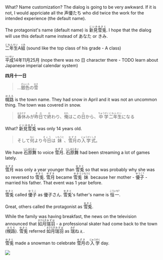What? Name customization? The dialog is going to be very awkward. If it is not, I would appriciate all the 声優たち who did twice the work for the intended experience (the default name). 

The protagonist's name (default name) is <ruby>新見<rt>にいみ</rt>雪兎<rt>ゆきと</rt></ruby>. I hope that the dialog will use this default name instead of あなた or きみ.

<ruby>二年生<rt>にねんせい</rt>A<rt></rt>組<rt>ぐみ</rt></ruby> (sound like the top class of his grade - A class)

<ruby>平成<rt>へいせい</rt>14年11月25月</ruby> (nope there was no 日 character there - TODO learn about Japanese imperial calendar system)

__四月十一日__

> <ruby>...<rt></rt>銀色<rt>ぎんいろ</rt>の<rt></rt>雪<rt>ゆき</rt></ruby>

<ruby>幌路<rt>ほろろ</rt></ruby> is the town name. They had snow in April and it was not an uncommon thing. The town was covered in snow.

> <ruby>春<rt>はる</rt>休<rt>やす</rt>みが<rt></rt>昨日<rt>きの</rt>で<rt></rt>終<rt>お</rt>わり、<rt></rt>俺<rt>おれ</rt>はこの<rt></rt>日<rt>ひ</rt>から、<rt></rt>中学<rt>ちゅうがく</rt>二年生<rt>にねんせい</rt>になる</ruby>

What? <ruby>新見<rt>にいみ</rt>雪兎<rt>ゆきと</rt></ruby> was only 14 years old.

> <ruby>そして<rt></rt>何<rt>なに</rt>より<rt></rt>今日<rt>きょう</rt>は<rt></rt>妹<rt>いもうと</rt>、<rt></rt>雪月<rt>ゆずき</rt>の<rt></rt>入学式<rt>にゅうがくしき</rt>。</ruby>

We have <ruby>石原<rt>いしはら</rt>舞<rt>まい</rt></ruby> to voice <ruby>雪月<rt>ゆずき</rt></ruby>. <ruby>石原<rt>いしはら</rt>舞<rt>まい</rt></ruby> had been streaming a lot of games lately.

<ruby>雪月<rt>ゆずき</rt></ruby> was only a year younger than <ruby>雪兎<rt>ゆきと</rt></ruby> so that was probably why she was so reversed to <ruby>雪兎<rt>ゆきと</rt></ruby>. <ruby>雪月<rt>ゆずき</rt></ruby> became <ruby>雪兎<rt>ゆきと</rt>妹<rt>いもうと</rt></ruby> because her mother - <ruby>優子<rt>ゆうこ?</rt></ruby> - married his father. That event was 1 year before.

<ruby>雪兎<rt>ゆきと</rt></ruby> called <ruby>優子<rt>ゆうこ</rt></ruby> as 優子さん. <ruby>雪兎<rt>ゆきと</rt></ruby>'s father's name is <ruby>恒一<rt>こういち?</rt></ruby>.

Great, others called the protagonist as <ruby>雪兎<rt>ゆきと</rt></ruby>.

While the family was having breakfast, the news on the television announced that <ruby>如月<rt>きさらぎ</rt>瑞羽<rt>みずは</rt></ruby> - a professional skater had come back to the town (<ruby>幌路<rt>ほろろ</rt></ruby>). <ruby>雪兎<rt>ゆきと</rt></ruby> referred <ruby>如月<rt>きさらぎ</rt>瑞羽<rt>みずは</rt></ruby> as <ruby>瑞<rt>みず</rt>ねぇ</ruby>.

<ruby>雪兎<rt>ゆきと</rt></ruby> made a snowman to celebrate <ruby>雪月<rt>ゆずき</rt>の<rt></rt>入学<rt>にゅうがく</rt></ruby> day.

![](https://i.imgur.com/XyLqhGC.png)
